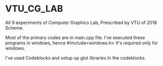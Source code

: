 # VTU_CG_LAB
All 9 experiments of Computer Graphics Lab, 
Prescribed by VTU of 2018 Scheme.

Most of the primary codes are in main.cpp file.
I've executed these programs in windows, hence
#imclude<windows.h> 
It's required only for windows.

I've used Codeblocks and setup up glut libraries 
In the codeblocks. 

